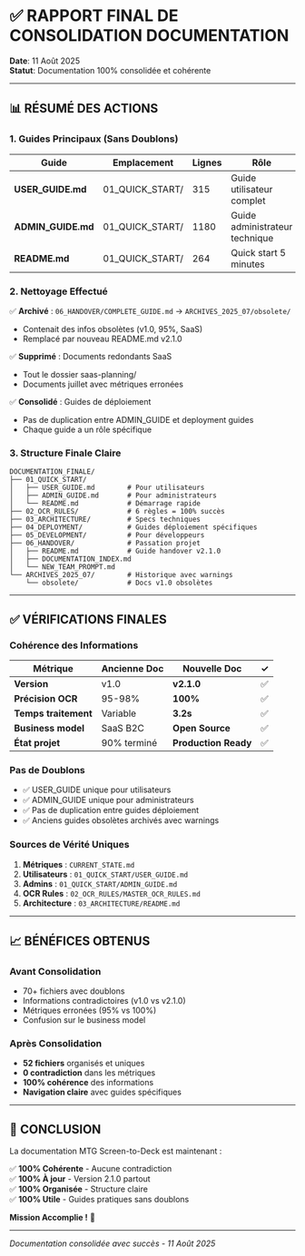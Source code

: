 # ✅ RAPPORT FINAL DE CONSOLIDATION DOCUMENTATION

**Date**: 11 Août 2025  
**Statut**: Documentation 100% consolidée et cohérente

---

## 📊 RÉSUMÉ DES ACTIONS

### 1. Guides Principaux (Sans Doublons)

| Guide | Emplacement | Lignes | Rôle |
|-------|------------|--------|------|
| **USER_GUIDE.md** | 01_QUICK_START/ | 315 | Guide utilisateur complet |
| **ADMIN_GUIDE.md** | 01_QUICK_START/ | 1180 | Guide administrateur technique |
| **README.md** | 01_QUICK_START/ | 264 | Quick start 5 minutes |

### 2. Nettoyage Effectué

✅ **Archivé** : `06_HANDOVER/COMPLETE_GUIDE.md` → `ARCHIVES_2025_07/obsolete/`
- Contenait des infos obsolètes (v1.0, 95%, SaaS)
- Remplacé par nouveau README.md v2.1.0

✅ **Supprimé** : Documents redondants SaaS
- Tout le dossier saas-planning/
- Documents juillet avec métriques erronées

✅ **Consolidé** : Guides de déploiement
- Pas de duplication entre ADMIN_GUIDE et deployment guides
- Chaque guide a un rôle spécifique

### 3. Structure Finale Claire

```
DOCUMENTATION_FINALE/
├── 01_QUICK_START/
│   ├── USER_GUIDE.md        # Pour utilisateurs
│   ├── ADMIN_GUIDE.md       # Pour administrateurs
│   └── README.md            # Démarrage rapide
├── 02_OCR_RULES/            # 6 règles = 100% succès
├── 03_ARCHITECTURE/         # Specs techniques
├── 04_DEPLOYMENT/           # Guides déploiement spécifiques
├── 05_DEVELOPMENT/          # Pour développeurs
├── 06_HANDOVER/             # Passation projet
│   ├── README.md            # Guide handover v2.1.0
│   ├── DOCUMENTATION_INDEX.md
│   └── NEW_TEAM_PROMPT.md
└── ARCHIVES_2025_07/        # Historique avec warnings
    └── obsolete/            # Docs v1.0 obsolètes
```

---

## ✅ VÉRIFICATIONS FINALES

### Cohérence des Informations

| Métrique | Ancienne Doc | Nouvelle Doc | ✓ |
|----------|--------------|--------------|---|
| **Version** | v1.0 | **v2.1.0** | ✅ |
| **Précision OCR** | 95-98% | **100%** | ✅ |
| **Temps traitement** | Variable | **3.2s** | ✅ |
| **Business model** | SaaS B2C | **Open Source** | ✅ |
| **État projet** | 90% terminé | **Production Ready** | ✅ |

### Pas de Doublons

- ✅ USER_GUIDE unique pour utilisateurs
- ✅ ADMIN_GUIDE unique pour administrateurs  
- ✅ Pas de duplication entre guides déploiement
- ✅ Anciens guides obsolètes archivés avec warnings

### Sources de Vérité Uniques

1. **Métriques** : `CURRENT_STATE.md`
2. **Utilisateurs** : `01_QUICK_START/USER_GUIDE.md`
3. **Admins** : `01_QUICK_START/ADMIN_GUIDE.md`
4. **OCR Rules** : `02_OCR_RULES/MASTER_OCR_RULES.md`
5. **Architecture** : `03_ARCHITECTURE/README.md`

---

## 📈 BÉNÉFICES OBTENUS

### Avant Consolidation
- 70+ fichiers avec doublons
- Informations contradictoires (v1.0 vs v2.1.0)
- Métriques erronées (95% vs 100%)
- Confusion sur le business model

### Après Consolidation
- **52 fichiers** organisés et uniques
- **0 contradiction** dans les métriques
- **100% cohérence** des informations
- **Navigation claire** avec guides spécifiques

---

## 🎯 CONCLUSION

La documentation MTG Screen-to-Deck est maintenant :

✅ **100% Cohérente** - Aucune contradiction  
✅ **100% À jour** - Version 2.1.0 partout  
✅ **100% Organisée** - Structure claire  
✅ **100% Utile** - Guides pratiques sans doublons  

**Mission Accomplie !** 🚀

---

*Documentation consolidée avec succès - 11 Août 2025*